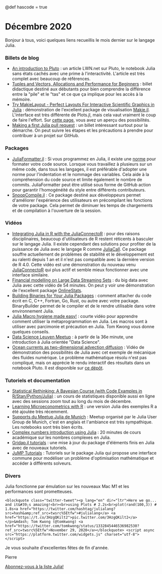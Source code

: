 @def hascode = true

# Décembre 2020

Bonjour à tous, voici quelques liens recueillis le mois dernier sur le langage Julia. 

### Billets de blog

- [An introduction to Pluto](https://lwn.net/Articles/835930/) : un article LWN.net sur Pluto, le notebook Julia sans états cachés avec une prime à l'interactivité. L'article est très complet avec beaucoup de références.
- [Tuples and Vectors, Allocations and Performance for Beginners](https://jkrumbiegel.github.io/pages/2020-10-31-tuples-and-vectors/) : billet didactique destiné aux débutants pour bien comprendre la différence entre la "pile" et le "tas" et ce que ça implique pour les accès à la mémoire.
- [Try MakieLayout - Perfect Layouts For Interactive Scientific Graphics in Julia](https://jkrumbiegel.github.io/pages/2020-11-15-makielayout/) : démonstration de l'excellent package de visualisation [Makie.jl](http://makie.juliaplots.org/). L'interface est très différente de Plots.jl, mais cela vaut vraiment le coup de faire l'effort. Sur [cette page,](http://juliaplots.org/MakieReferenceImages/gallery/index.html) vous avez un aperçu des possibilités.
- [Making a first Julia pull request](https://kshyatt.github.io/post/firstjuliapr/) : un billet intéressant surtout pour la démarche. On peut suivre les étapes et les précautions à prendre pour contribuer à un projet sur GitHub.

### Packages

- [JuliaFormatter.jl](https://github.com/domluna/JuliaFormatter.jl) : Si vous programmez en Julia, il existe une [norme](https://docs.julialang.org/en/v1/manual/style-guide/) pour formater votre code source. Lorsque vous travaillez à plusieurs sur un même code, dans tous les langages, il est préférable d'adopter une norme pour l'indentation et le nommage des variables. Cela aide à la compréhension du code source et limite également le nombre de commits. JuliaFormatter peut être utilisé sous forme de GitHub action pour garantir l'homogénéité du style entre différents contributeurs.
- [SnoopCompile.jl](https://github.com/timholy/SnoopCompile.jl) : Ce package destiné aux développeurs permet d'améliorer l'expérience des utilisateurs en précompilant les fonctions de votre package. Cela permet de diminuer les temps de chargements et de compilation à l'ouverture de la session.

### Vidéos

- [Integrating Julia in R with the JuliaConnectoR](https://youtu.be/ObYDHi_jJXk) : pour des raisons disciplinaires, beaucoup d'utilisateurs de R restent réticents à basculer sur le langage Julia. Il existe cependant des solutions pour profiter de la puissance de Julia avec le langage R comme [JuliaCall](https://github.com/Non-Contradiction/JuliaCall).  Ce package souffre actuellement de problèmes de stabilité et le développement est au ralenti depuis 1 an et il n'est pas compatible avec la dernière version de R 4.0. Cette vidéo est une démonstration du nouveau venu [JuliaConnectoR](https://github.com/stefan-m-lenz/JuliaConnectoR) qui plus actif et semble mieux fonctionner avec une interface similaire.
- [Financial modelling on Large Data Streaming Sets](https://youtu.be/1K5G0atyCZc) : du big data avec Julia avec cette vidéo de 54 minutes. On peut y voir une démonstration de l'excellent package [OnlineStats](https://github.com/joshday/OnlineStats.jl).
- [Building Binaries for Your Julia Packages](https://t.co/YLIIh3mo1O) : comment attacher du code écrit en C, C++, Fortran, Go, Rust, ou autre avec votre package. BinaryBuilder permet de le compiler et de le rendre utilisable dans votre environnement Julia. 
- [Julia Macro hygiene made easy!](https://youtu.be/JePBb9-ychE) : courte vidéo pour apprendre comment utiliser la métaprogrammation en Julia. Les macros sont à utiliser avec parcimonie et précaution en Julia. Tom Kwong vous donne quelques conseils.
- [Data Science Leuven Meetup](https://youtu.be/0FA3f1tWrZg) : à partir de la 36e minute, une introduction à Julia orientée "Data Science".
- [Ocean currents as two-dimensional advection diffusion](https://youtu.be/waOzCGDNPzk) : Vidéo de démonstration des possibilités de Julia avec cet exemple de mécanique des fluides numérique. Le problème mathématique résolu n'est pas compliqué, mais on apprécie le rendu interactif des résultats dans un notebook Pluto. Il est disponible sur [ce dépôt](https://github.com/hdrake/simplEarth).

### Tutoriels et documentation

- [Statistical Rethinking: A Bayesian Course (with Code Examples in R/Stan/Python/Julia)](https://github.com/rmcelreath/stat_rethinking_2020) : un cours de statistiques disponible aussi en ligne avec des sessions zoom tout au long du mois de décembre.
- [Learning Microeconometrics with R](https://sites.google.com/view/microeconometricswithr/table-of-contents) : une version Julia des exemples R a été ajoutée très récemment.
- [Supports du Meetup Julia de Munich](https://github.com/schlichtanders/fall-in-love-with-julia) : Meetup organisé par le Julia User Group de Munich, c'est en anglais et l'ambiance est très sympathique. Les notebooks sont très bien écrits.
- [Complex numbers introduction using Julia](https://youtu.be/uCDNZDTVD7w) : 20 minutes de cours académique sur les nombres complexes en Julia.
- [Gridap.jl tutorials](https://github.com/gridap/Tutorials) : une mise à jour du package d'éléments finis en Julia avec de nouveaux tutoriels.
- [JuMP Tutorials](https://github.com/jump-dev/JuMPTutorials.jl) : Tutoriels sur le package Julia qui propose une interface commune pour modéliser un problème d'optimisation mathématique et accéder à différents solveurs.


### Divers

Julia fonctionne par émulation sur les nouveaux Mac M1 et les performances sont prometteuses.

~~~
<blockquote class="twitter-tweet"><p lang="en" dir="ltr">Here we go... and it&#39;s amazing!<br><br>using Plots # 2.2s<br>plot(rand(100,3)) # 1.8s<a href="https://twitter.com/hashtag/julialang?src=hash&amp;ref_src=twsrc%5Etfw">#julialang</a> <a href="https://t.co/3HzgQKilt2">pic.twitter.com/3HzgQKilt2</a></p>&mdash; Tom Kwong (@tomkwong) <a href="https://twitter.com/tomkwong/status/1332845446536982530?ref_src=twsrc%5Etfw">November 29, 2020</a></blockquote> <script async src="https://platform.twitter.com/widgets.js" charset="utf-8"></script>
~~~

Je vous souhaite d'excellentes fêtes de fin d'année.

Pierre

[Abonnez-vous à la liste Julia!](https://listes.services.cnrs.fr/wws/info/julia)
